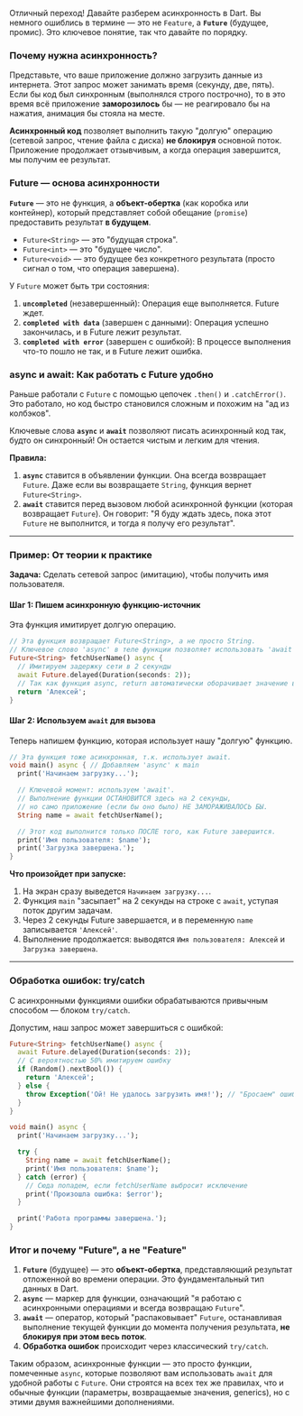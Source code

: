 Отличный переход! Давайте разберем асинхронность в Dart. Вы немного ошиблись в термине — это не `Feature`, а **`Future`** (будущее, промис). Это ключевое понятие, так что давайте по порядку.

### Почему нужна асинхронность?

Представьте, что ваше приложение должно загрузить данные из интернета. Этот запрос может занимать время (секунду, две, пять). Если бы код был синхронным (выполнялся строго построчно), то в это время всё приложение **заморозилось** бы — не реагировало бы на нажатия, анимация бы стояла на месте.

**Асинхронный код** позволяет выполнить такую "долгую" операцию (сетевой запрос, чтение файла с диска) **не блокируя** основной поток. Приложение продолжает отзывчивым, а когда операция завершится, мы получим ее результат.

### Future<T> — основа асинхронности

**`Future`** — это не функция, а **объект-обертка** (как коробка или контейнер), который представляет собой обещание (`promise`) предоставить результат **в будущем**.

*   `Future<String>` — это "будущая строка".
*   `Future<int>` — это "будущее число".
*   `Future<void>` — это будущее без конкретного результата (просто сигнал о том, что операция завершена).

У `Future` может быть три состояния:
1.  **`uncompleted`** (незавершенный): Операция еще выполняется. Future ждет.
2.  **`completed with data`** (завершен с данными): Операция успешно закончилась, и в Future лежит результат.
3.  **`completed with error`** (завершен с ошибкой): В процессе выполнения что-то пошло не так, и в Future лежит ошибка.

### async и await: Как работать с Future удобно

Раньше работали с `Future` с помощью цепочек `.then()` и `.catchError()`. Это работало, но код быстро становился сложным и похожим на "ад из колбэков".

Ключевые слова **`async`** и **`await`** позволяют писать асинхронный код так, будто он синхронный! Он остается чистым и легким для чтения.

**Правила:**
1.  **`async`** ставится в объявлении функции. Она всегда возвращает `Future`. Даже если вы возвращаете `String`, функция вернет `Future<String>`.
2.  **`await`** ставится перед вызовом любой асинхронной функции (которая возвращает `Future`). Он говорит: "Я буду ждать здесь, пока этот `Future` не выполнится, и тогда я получу его результат".

---

### Пример: От теории к практике

**Задача:** Сделать сетевой запрос (имитацию), чтобы получить имя пользователя.

#### Шаг 1: Пишем асинхронную функцию-источник

Эта функция имитирует долгую операцию.

```dart
// Эта функция возвращает Future<String>, а не просто String.
// Ключевое слово 'async' в теле функции позволяет использовать 'await'.
Future<String> fetchUserName() async {
  // Имитируем задержку сети в 2 секунды
  await Future.delayed(Duration(seconds: 2));
  // Так как функция async, return автоматически оборачивает значение в Future.
  return 'Алексей';
}
```

#### Шаг 2: Используем `await` для вызова

Теперь напишем функцию, которая использует нашу "долгую" функцию.

```dart
// Эта функция тоже асинхронная, т.к. использует await.
void main() async { // Добавляем 'async' к main
  print('Начинаем загрузку...');

  // Ключевой момент: используем 'await'.
  // Выполнение функции ОСТАНОВИТСЯ здесь на 2 секунды,
  // но само приложение (если бы оно было) НЕ ЗАМОРАЖИВАЛОСЬ БЫ.
  String name = await fetchUserName();

  // Этот код выполнится только ПОСЛЕ того, как Future завершится.
  print('Имя пользователя: $name');
  print('Загрузка завершена.');
}
```

**Что произойдет при запуске:**
1.  На экран сразу выведется `Начинаем загрузку...`.
2.  Функция `main` "засыпает" на 2 секунды на строке с `await`, уступая поток другим задачам.
3.  Через 2 секунды Future завершается, и в переменную `name` записывается `'Алексей'`.
4.  Выполнение продолжается: выводятся `Имя пользователя: Алексей` и `Загрузка завершена`.

---

### Обработка ошибок: try/catch

С асинхронными функциями ошибки обрабатываются привычным способом — блоком `try/catch`.

Допустим, наш запрос может завершиться с ошибкой:

```dart
Future<String> fetchUserName() async {
  await Future.delayed(Duration(seconds: 2));
  // С вероятностью 50% имитируем ошибку
  if (Random().nextBool()) {
    return 'Алексей';
  } else {
    throw Exception('Ой! Не удалось загрузить имя!'); // "Бросаем" ошибку
  }
}

void main() async {
  print('Начинаем загрузку...');

  try {
    String name = await fetchUserName();
    print('Имя пользователя: $name');
  } catch (error) {
    // Сюда попадем, если fetchUserName выбросит исключение
    print('Произошла ошибка: $error');
  }

  print('Работа программы завершена.');
}
```

### Итог и почему "Future", а не "Feature"

1.  **`Future`** (будущее) — это **объект-обертка**, представляющий результат отложенной во времени операции. Это фундаментальный тип данных в Dart.
2.  **`async`** — маркер для функции, означающий "я работаю с асинхронными операциями и всегда возвращаю `Future`".
3.  **`await`** — оператор, который "распаковывает" `Future`, останавливая выполнение текущей функции до момента получения результата, **не блокируя при этом весь поток**.
4.  **Обработка ошибок** происходит через классический `try/catch`.

Таким образом, асинхронные функции — это просто функции, помеченные `async`, которые позволяют вам использовать `await` для удобной работы с `Future`. Они строятся на всех тех же правилах, что и обычные функции (параметры, возвращаемые значения, generics), но с этими двумя важнейшими дополнениями.